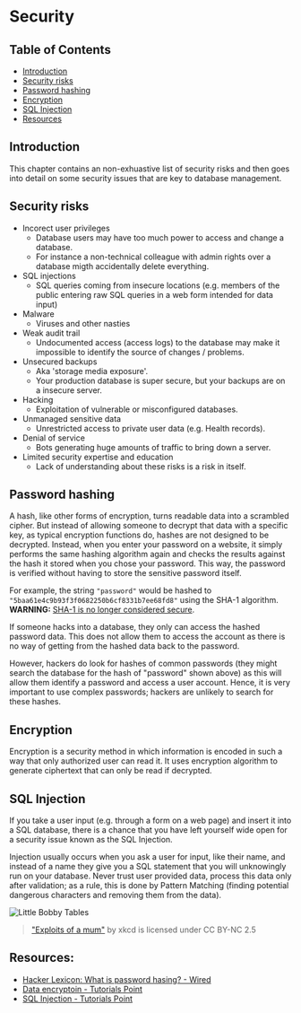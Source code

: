 # Security

## Table of Contents

* [Introduction](#Introduction)
* [Security risks](#security-risks)
* [Password hashing](#password-hashing)
* [Encryption](#Encryption)
* [SQL Injection](#sql-injection)
* [Resources](#resources)

## Introduction

This chapter contains an non-exhuastive list of security risks and then goes into detail on some security issues that are key to database management.

## Security risks

* Incorect user privileges
  - Database users may have too much power to access and change a database.
  - For instance a non-technical colleague with admin rights over a database migth accidentally delete everything.
* SQL injections
  - SQL queries coming from insecure locations (e.g. members of the public entering raw SQL queries in a web form intended for data input)
* Malware
  - Viruses and other nasties
* Weak audit trail
  - Undocumented access (access logs) to the database may make it impossible to identify the source of changes / problems.
* Unsecured backups
  - Aka 'storage media exposure'.
  - Your production database is super secure, but your backups are on a insecure server.
* Hacking
  - Exploitation of vulnerable or misconfigured databases.
* Unmanaged sensitive data
  - Unrestricted access to private user data (e.g. Health records).
* Denial of service
  - Bots generating huge amounts of traffic to bring down a server.
* Limited security expertise and education
  - Lack of understanding about these risks is a risk in itself.

## Password hashing

A hash, like other forms of encryption, turns readable data into a scrambled cipher. But instead of allowing someone to decrypt that data with a specific key, as typical encryption functions do, hashes are not designed to be decrypted. Instead, when you enter your password on a website, it simply performs the same hashing algorithm again and checks the results against the hash it stored when you chose your password. This way, the password is verified without having to store the sensitive password itself.

For example, the string `"password"` would be hashed to `"5baa61e4c9b93f3f0682250b6cf8331b7ee68fd8"` using the SHA-1 algorithm. **WARNING:** [SHA-1 is no longer considered secure](https://en.wikipedia.org/wiki/SHA-1).

If someone hacks into a database, they only can access the hashed password data. This does not allow them to access the account as there is no way of getting from the hashed data back to the password.

However, hackers do look for hashes of common passwords (they might search the database for the hash of "password" shown above) as this will allow them identify a password and access a user account. Hence, it is very important to use complex passwords; hackers are unlikely to search for these hashes.

## Encryption

Encryption is a security method in which information is encoded in such a way that only authorized user can read it. It uses encryption algorithm to generate ciphertext that can only be read if decrypted.

## SQL Injection

If you take a user input (e.g. through a form on a web page) and insert it into a SQL database, there is a chance that you have left yourself wide open for a security issue known as the SQL Injection.

Injection usually occurs when you ask a user for input, like their name, and instead of a name they give you a SQL statement that you will unknowingly run on your database. Never trust user provided data, process this data only after validation; as a rule, this is done by Pattern Matching (finding potential dangerous characters and removing them from the data).

![Little Bobby Tables](https://imgs.xkcd.com/comics/exploits_of_a_mom.png)
> ["Exploits of a mum"](https://xkcd.com/327/) by xkcd is licensed under CC BY-NC 2.5

## Resources:

* [Hacker Lexicon: What is password hasing? - Wired](https://www.wired.com/2016/06/hacker-lexicon-password-hashing/)
* [Data encryptoin - Tutorials Point](https://www.tutorialspoint.com/internet_technologies/data_encryption.htm)
* [SQL Injection - Tutorials Point](https://www.tutorialspoint.com/sql/sql-injection.htm)
